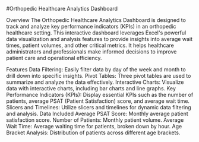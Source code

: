 #Orthopedic Healthcare Analytics Dashboard

Overview
The Orthopedic Healthcare Analytics Dashboard is designed to track and analyze key performance indicators (KPIs) in an orthopedic healthcare setting. This interactive dashboard leverages Excel's powerful data visualization and analysis features to provide insights into average wait times, patient volumes, and other critical metrics. It helps healthcare administrators and professionals make informed decisions to improve patient care and operational efficiency.

Features
Data Filtering: Easily filter data by day of the week and month to drill down into specific insights.
Pivot Tables: Three pivot tables are used to summarize and analyze the data effectively.
Interactive Charts: Visualize data with interactive charts, including bar charts and line graphs.
Key Performance Indicators (KPIs): Display essential KPIs such as the number of patients, average PSAT (Patient Satisfaction) score, and average wait time.
Slicers and Timelines: Utilize slicers and timelines for dynamic data filtering and analysis.
Data Included
Average PSAT Score: Monthly average patient satisfaction score.
Number of Patients: Monthly patient volume.
Average Wait Time: Average waiting time for patients, broken down by hour.
Age Bracket Analysis: Distribution of patients across different age brackets.